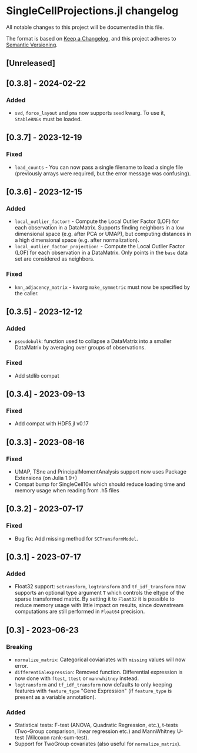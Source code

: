 # SingleCellProjections.jl changelog

All notable changes to this project will be documented in this file.

The format is based on [Keep a Changelog](https://keepachangelog.com/en/1.0.0/),
and this project adheres to [Semantic Versioning](https://semver.org/spec/v2.0.0.html).

## [Unreleased]

## [0.3.8] - 2024-02-22

### Added

* `svd`, `force_layout` and `pma` now supports `seed` kwarg. To use it, `StableRNGs` must be loaded.

## [0.3.7] - 2023-12-19

### Fixed

* `load_counts` - You can now pass a single filename to load a single file (previously arrays were required, but the error message was confusing).

## [0.3.6] - 2023-12-15

### Added

* `local_outlier_factor!` - Compute the Local Outlier Factor (LOF) for each observation in a DataMatrix. Supports finding neighbors in a low dimensional space (e.g. after PCA or UMAP), but computing distances in a high dimensional space (e.g. after normalization).
* `local_outlier_factor_projection!` - Compute the Local Outlier Factor (LOF) for each observation in a DataMatrix. Only points in the `base` data set are considered as neighbors.

### Fixed

* `knn_adjacency_matrix` - kwarg `make_symmetric` must now be specified by the caller.


## [0.3.5] - 2023-12-12

### Added

* `pseudobulk`: function used to collapse a DataMatrix into a smaller DataMatrix by averaging over groups of observations.

### Fixed

* Add stdlib compat


## [0.3.4] - 2023-09-13

### Fixed

* Add compat with HDF5.jl v0.17

## [0.3.3] - 2023-08-16

### Fixed

* UMAP, TSne and PrincipalMomentAnalysis support now uses Package Extensions (on Julia 1.9+)
* Compat bump for SingleCell10x which should reduce loading time and memory usage when reading from .h5 files

## [0.3.2] - 2023-07-17

### Fixed

* Bug fix: Add missing method for `SCTransformModel`.

## [0.3.1] - 2023-07-17

### Added

* Float32 support: `sctransform`, `logtransform` and `tf_idf_transform` now supports an optional type argument `T` which controls the eltype of the sparse transformed matrix. By setting it to `Float32` it is possible to reduce memory usage with little impact on results, since downstream computations are still performed in `Float64` precision.

## [0.3] - 2023-06-23

### Breaking

* `normalize_matrix`: Categorical coviariates with `missing` values will now error.
* `differentialexpression`: Removed function. Differential expression is now done with `ftest`, `ttest` or `mannwhitney` instead.
* `logtransform` and `tf_idf_transform` now defaults to only keeping features with `feature_type` "Gene Expression" (if `feature_type` is present as a variable annotation).

### Added

* Statistical tests: F-test (ANOVA, Quadratic Regression, etc.), t-tests (Two-Group comparison, linear regression etc.) and MannWhitney U-test (Wilcoxon rank-sum-test).
* Support for TwoGroup covariates (also useful for `normalize_matrix`).
